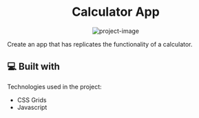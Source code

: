 <h1 align="center" id="title">Calculator App</h1>

<p align="center"><img src="https://socialify.git.ci/Spawn9986/calculator/image?language=1&amp;name=1&amp;owner=1&amp;theme=Auto" alt="project-image"></p>

<p id="description">Create an app that has replicates the functionality of a calculator.</p>

<h2>💻 Built with</h2>

Technologies used in the project:

- CSS Grids
- Javascript

